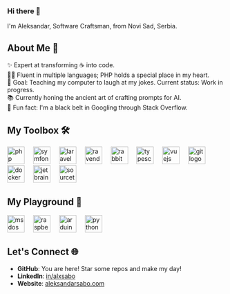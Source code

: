 ### Hi there 👋

I'm Aleksandar, Software Craftsman, from Novi Sad, Serbia.

## About Me 🚀

✨ Expert at transforming ☕ into code.  
🧙‍♂️ Fluent in multiple languages; PHP holds a special place in my heart.  
🎯 Goal: Teaching my computer to laugh at my jokes. Current status: Work in progress.  
📚 Currently honing the ancient art of crafting prompts for AI.  
🎲 Fun fact: I'm a black belt in Googling through Stack Overflow.  

## My Toolbox 🛠

<div align="left">
 <img src="https://cdn.simpleicons.org/php/777BB4" height="40" alt="php logo"  />
  <img width="12" />
  <img src="https://skillicons.dev/icons?i=symfony" height="40" alt="symfony logo"  />
  <img width="12" />
  <img src="https://cdn.simpleicons.org/laravel/FF2D20" height="40" alt="laravel logo"  />
  <img width="12" />
<img src="https://ravendb.net/wp-content/themes/ravendb/images/favicon/apple-icon-60x60.png" height="40" alt="ravendb logo"  />
<img width="12" />
<img src="https://cdn.simpleicons.org/rabbitmq/FF6600" height="40" alt="rabbitmq logo"  />
<img width="12" />
  <img src="https://cdn.simpleicons.org/typescript/3178C6" height="40" alt="typescript logo"  />
  <img width="12" />
  <img src="https://cdn.simpleicons.org/vuedotjs/4FC08D" height="40" alt="vuejs logo"  />
  <img width="12" />
  <img src="https://skillicons.dev/icons?i=git" height="40" alt="git logo"  />
  <img width="12" />
  <img src="https://cdn.simpleicons.org/docker/2496ED" height="40" alt="docker logo"  />
  <img width="12" />
  <img src="https://cdn.jsdelivr.net/gh/devicons/devicon/icons/jetbrains/jetbrains-original.svg" height="40" alt="jetbrains logo"  />
<img width="12" />
  <img src="https://cdn.jsdelivr.net/gh/devicons/devicon/icons/sourcetree/sourcetree-original.svg" height="40" alt="sourcetree logo"  />
</div>

## My Playground 🏓

<div align="left">
  <img src="https://cdn.jsdelivr.net/gh/devicons/devicon/icons/msdos/msdos-original.svg" height="40" alt="msdos logo"  />
<img width="12" />
<img src="https://cdn.simpleicons.org/raspberrypi/A22846" height="40" alt="raspberrypi logo"  />
<img width="12" />
<img src="https://cdn.jsdelivr.net/gh/devicons/devicon/icons/arduino/arduino-original.svg" height="40" alt="arduino logo"  />
  <img width="12" />
<img src="https://cdn.jsdelivr.net/gh/devicons/devicon/icons/python/python-original.svg" height="40" alt="python logo"  />
</div>

## Let's Connect 🌐

- **GitHub**: You are here! Star some repos and make my day!
- **LinkedIn**: [in/alxsabo](https://www.linkedin.com/in/alxsabo/)
- **Website**: [aleksandarsabo.com](httsp://aleksandarsabo.com)
